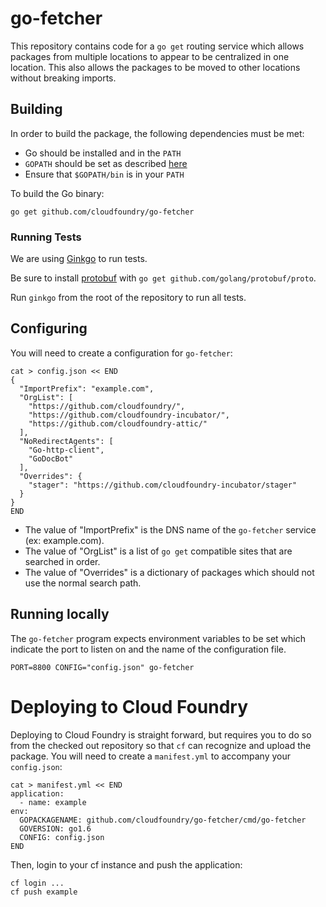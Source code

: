 # go-fetcher

This repository contains code for a `go get` routing service which allows
packages from multiple locations to appear to be centralized in one location.
This also allows the packages to be moved to other locations without breaking
imports.

## Building

In order to build the package, the following dependencies must be met:

* Go should be installed and in the `PATH`
* `GOPATH` should be set as described [here](http://golang.org/doc/code.html)
* Ensure that `$GOPATH/bin` is in your `PATH`
  
To build the Go binary:

```
go get github.com/cloudfoundry/go-fetcher
```

### Running Tests

We are using [Ginkgo](https://github.com/onsi/ginkgo) to run tests. 

Be sure to install [protobuf](github.com/golang/protobuf/proto) with `go get github.com/golang/protobuf/proto`.

Run `ginkgo` from the root of the repository to run all tests.

## Configuring

You will need to create a configuration for `go-fetcher`:

```
cat > config.json << END
{
  "ImportPrefix": "example.com",
  "OrgList": [
    "https://github.com/cloudfoundry/",
    "https://github.com/cloudfoundry-incubator/",
    "https://github.com/cloudfoundry-attic/"
  ],
  "NoRedirectAgents": [
    "Go-http-client",
    "GoDocBot"
  ],
  "Overrides": {
    "stager": "https://github.com/cloudfoundry-incubator/stager"
  }
}
END
```
* The value of "ImportPrefix" is the DNS name of the `go-fetcher` service (ex: example.com).
* The value of "OrgList" is a list of `go get` compatible sites that are searched in order.
* The value of "Overrides" is a dictionary of packages which should not use the normal search path.


## Running locally

The `go-fetcher` program expects environment variables to be set which indicate the port to listen on and the name of the configuration file.

```
PORT=8800 CONFIG="config.json" go-fetcher
```

# Deploying to Cloud Foundry

Deploying to Cloud Foundry is straight forward, but requires you to do so from the checked out repository so that `cf` can recognize and upload the package. You will need to create a `manifest.yml` to accompany your `config.json`:

```
cat > manifest.yml << END
application:
  - name: example
env:
  GOPACKAGENAME: github.com/cloudfoundry/go-fetcher/cmd/go-fetcher
  GOVERSION: go1.6
  CONFIG: config.json
END
```

Then, login to your cf instance and push the application:

```
cf login ...
cf push example
```
